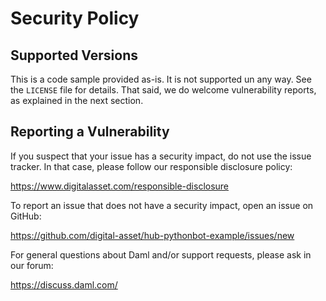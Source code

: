 # Security Policy

## Supported Versions

This is a code sample provided as-is. It is not supported un any way. See the
`LICENSE` file for details. That said, we do welcome vulnerability reports, as
explained in the next section.

## Reporting a Vulnerability

If you suspect that your issue has a security impact, do not use the issue
tracker.  In that case, please follow our responsible disclosure policy:

https://www.digitalasset.com/responsible-disclosure

To report an issue that does not have a security impact, open an issue on GitHub:

https://github.com/digital-asset/hub-pythonbot-example/issues/new

For general questions about Daml and/or support requests, please ask in our forum:

https://discuss.daml.com/
